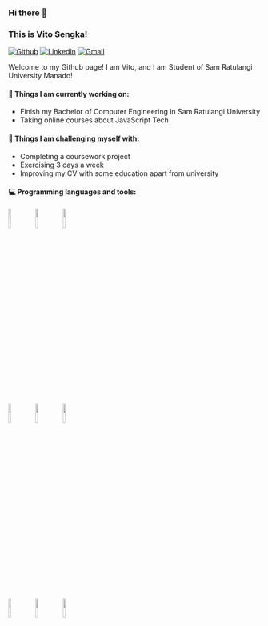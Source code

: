 ### Hi there 👋 
### This is Vito Sengka!

[![Github](https://img.shields.io/badge/-Github-000?style=flat&logo=Github&logoColor=whiteSistemPointOFSales)](https://github.com/vithosengka)
[![Linkedin](https://img.shields.io/badge/-LinkedIn-blue?style=flat&logo=Linkedin&logoColor=white)](https://www.linkedin.com/in/VitoSengka)
[![Gmail](https://img.shields.io/badge/-Gmail-c14438?style=flat&logo=Gmail&logoColor=white)](mailto:sengkavito@gmail.com)

Welcome to my Github page! I am Vito, and I am Student of Sam Ratulangi University Manado!  




#### 🌱 Things I am currently working on: 
- Finish my Bachelor of Computer Engineering in Sam Ratulangi University
- Taking online courses about JavaScript Tech


#### :muscle: Things I am challenging myself with:
- Completing a coursework project 
- Exercising 3 days a week
- Improving my CV with some education apart from university

#### :computer: Programming languages and tools: 
<p>
	
<code><img width="10%" src="https://www.vectorlogo.zone/logos/java/java-ar21.svg"></code>
<code><img width="10%" src="https://www.vectorlogo.zone/logos/php/php-horizontal.svg"></code>
<code><img width="10%" src="https://www.vectorlogo.zone/logos/javascript/javascript-horizontal.svg"></code>
<br />
<code><img width="10%" src="https://www.vectorlogo.zone/logos/laravel/laravel-ar21.svg"></code>
<code><img width="10%" src="https://www.vectorlogo.zone/logos/mysql/mysql-ar21.svg"></code>
<code><img width="10%" src="https://www.vectorlogo.zone/logos/getbootstrap/getbootstrap-ar21.svg"></code>
<br />
<code><img width="10%" src="https://www.vectorlogo.zone/logos/w3_html5/w3_html5-ar21.svg"></code>
<code><img width="10%" src="https://www.vectorlogo.zone/logos/visualstudio_code/visualstudio_code-ar21.svg"></code>
<code><img width="10%" src="https://www.vectorlogo.zone/logos/git-scm/git-scm-ar21.svg"></code>
</p>
